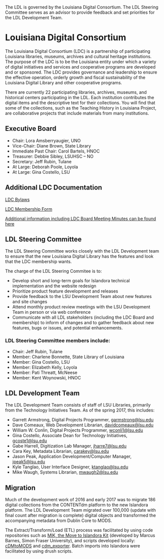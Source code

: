 The LDL is governed by the Louisiana Digital Consortium. The LDL Steering Committee serves as an advisor to provide feedback and set priorities for the LDL Development Team.

# Louisiana Digital Consortium
The Louisiana Digital Consortium (LDC) is a partnership of participating Louisiana libraries, museums, archives and cultural heritage institutions. The purpose of the LDC is to be the Louisiana entity under which a variety of digital initiatives and services and cooperative programs are developed and or sponsored. The LDC provides governance and leadership to ensure the effective operation, orderly growth and fiscal sustainability of the Louisiana Digital Library and other cooperative programs.

There are currently 22 participating libraries, archives, museums, and historical centers participating in the LDL. Each institution contributes the digital items and the descriptive text for their collections. You will find that some of the collections, such as the Teaching History in Louisiana Project, are collaborative projects that include materials from many institutions.
## Executive Board
* Chair: Lora Amsberryaugier, UNO
* Vice-Chair: Diane Brown, State Library
* Immediate Past Chair: Carol Bartels, HNOC
* Treasurer: Debbie Sibley, LSUHSC – NO
* Secretary: Jeff Rubin, Tulane
* At Large: Deborah Poole, Loyola
* At Large: Gina Costello, LSU

## Additional LDC Documentation
[LDC Bylaws](https://s3-us-west-2.amazonaws.com/ldc-documents/LDC_Bylaws_rev20151112.pdf)

[LDC Membership Form](https://s3-us-west-2.amazonaws.com/ldc-documents/LDC_membership_form2016.pdf)

[Additional information including LDC Board Meeting Minutes can be found here](http://louisianadigitallibrary.org/#about-ldc)

## LDL Steering Committee
The LDL Steering Committee works closely with the LDL Development team to ensure that the new Louisiana Digital Library has the features and look that the LDC membership wants.

The charge of the LDL Steering Commitee is to:

* Develop short and long-term goals for Islandora technical implementation and the website redesign
* Prioritize product feature development and releases
* Provide feedback to the LSU Development Team about new features and site changes
* Attend monthly product review meetings with the LSU Development Team in person or via web conference
* Communicate with all LDL stakeholders (including the LDC Board and membership) to inform of changes and to gather feedback about new features, bugs or issues, and potential enhancements.

### LDL Steering Committee members include:

* Chair: Jeff Rubin, Tulane
* Member: Charlene Bonnette, State Library of Louisiana
* Member: Gina Costello, LSU
* Member: Elizabeth Kelly, Loyola
* Member: Pati Threatt, McNeese
* Member: Kent Woynowski, HNOC

## LDL Development Team

The LDL Development Team consists of staff of LSU Libraries, primarily from the Technology Initiatives Team. As of the spring 2017, this includes:

* Garrett Armstrong, Digital Projects Programmer, garmstrong@lsu.edu
* Dave Comeaux, Web Development Librarian, davidcomeaux@lsu.edu
* William W. Conlin, Digital Projects Programmer, wconli1@lsu.edu
* Gina Costello, Associate Dean for Technology Initiatives, gcoste1@lsu.edu
* Gabe Harrell, Digitization Lab Manager, jharre7@lsu.edu
* Cara Key, Metadata Librarian, carakey@lsu.edu
* Jason Peak, Application Development/Computer Manager, jpeak5@lsu.edu
* Kyle Tanglao, User Interface Designer, ktanglao@lsu.edu
* Mike Waugh, Systems Librarian, mwaugh2@lsu.edu

## Migration
Much of the development work of 2016 and early 2017 was to migrate 186 digital collections from the CONTENTdm platform to the new Islandora platform. The LDL Development Team migrated over 100,000 (update with final count after migration is complete) digital objects and transformed the accompanying metadata from Dublin Core to MODS.

The Extract/Transform/Load (ETL) process was facilitated by using code repositories such as [MIK, the Move to Islandora Kit](https://github.com/MarcusBarnes/mik) (developed by Marcus Barnes, Simon Fraser University), and scripts developed locally: [cDMtoMODS](https://github.com/lsulibraries/cDM_to_mods) and [cdm_exporter](https://github.com/lsulibraries/cdm_xporter). Batch imports into Islandora were facilitated by using drush scripts.
